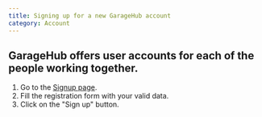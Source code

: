 ```yaml
---
title: Signing up for a new GarageHub account
category: Account
---
```


## GarageHub offers user accounts for each of the people working together.

1. Go to the [Signup page](https://garagehub.io/signup).
2. Fill the registration form with your valid data.
3. Click on the "Sign up" button.
